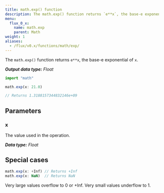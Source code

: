 ```yaml
---
title: math.exp() function
description: The math.exp() function returns `e**x`, the base-e exponential of `x`.
menu:
  flux_0_x:
    name: math.exp
    parent: Math
weight: 1
aliases:
  - /flux/v0.x/functions/math/exp/
---
```


The `math.exp()` function returns `e**x`, the base-e exponential of `x`.

_**Output data type:** Float_

```js
import "math"

math.exp(x: 21.0)

// Returns 1.3188157344832146e+09
```

## Parameters

### x
The value used in the operation.

_**Data type:** Float_

## Special cases
```js
math.exp(x: +Inf) // Returns +Inf
math.exp(x: NaN)  // Returns NaN
```

Very large values overflow to 0 or +Inf. Very small values underflow to 1.

